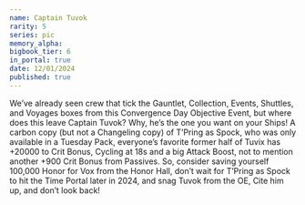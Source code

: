 ```yaml
---
name: Captain Tuvok
rarity: 5
series: pic
memory_alpha:
bigbook_tier: 6
in_portal: true
date: 12/01/2024
published: true
---
```


We’ve already seen crew that tick the Gauntlet, Collection, Events, Shuttles, and Voyages boxes from this Convergence Day Objective Event, but where does this leave Captain Tuvok? Why, he’s the one you want on your Ships! A carbon copy (but not a Changeling copy) of T’Pring as Spock, who was only available in a Tuesday Pack, everyone’s favorite former half of Tuvix has +20000 to Crit Bonus, Cycling at 18s and a big Attack Boost, not to mention another +900 Crit Bonus from Passives. So, consider saving yourself 100,000 Honor for Vox from the Honor Hall, don’t wait for T’Pring as Spock to hit the Time Portal later in 2024, and snag Tuvok from the OE, Cite him up, and don’t look back!
